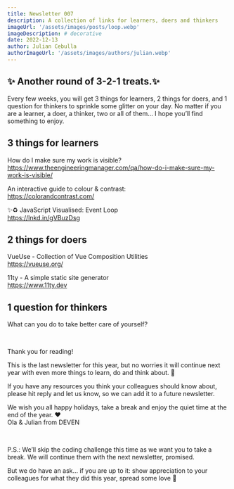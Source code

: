 ```yaml
---
title: Newsletter 007
description: A collection of links for learners, doers and thinkers
imageUrl: '/assets/images/posts/loop.webp'
imageDescription: # decorative
date: 2022-12-13
author: Julian Cebulla
authorImageUrl: '/assets/images/authors/julian.webp'
---
```

## ✨ Another round of 3-2-1 treats.✨

Every few weeks, you will get 3 things for learners, 2 things for doers, and 1 question for thinkers to sprinkle some glitter on your day. No matter if you are a learner, a doer, a thinker, two or all of them… I hope you’ll find something to enjoy.


## 3 things for learners
How do I make sure my work is visible?<br />
https://www.theengineeringmanager.com/qa/how-do-i-make-sure-my-work-is-visible/

An interactive guide to colour & contrast:<br />
https://colorandcontrast.com/


✨♻️ JavaScript Visualised: Event Loop <br />
https://lnkd.in/gVBuzDsg


## 2 things for doers
VueUse - Collection of Vue Composition Utilities<br />
https://vueuse.org/

11ty - A simple static site generator<br />
https://www.11ty.dev


## 1 question for thinkers
What can you do to take better care of yourself?

<br /> 

Thank you for reading!

This is the last newsletter for this year, but no worries it will continue next year with even more  things to learn, do and think about. 🎉

If you have any resources you think your colleagues should know about, please hit reply and let us know, so we can add it to a future newsletter.

We wish you all happy holidays, take a break and enjoy the quiet time at the end of the year. ♥️<br />
Ola & Julian from DEVEN

<br />

P.S.: We’ll skip the coding challenge this time as we want you to take a break. We will continue them with the next newsletter, promised.

But we do have an ask… if you are up to it: show appreciation to your colleagues for what they did this year, spread some love 💌